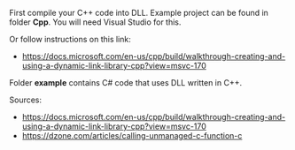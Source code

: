 First compile your C++ code into DLL. Example project can be found in folder **Cpp**. You will need Visual Studio for this.

Or follow instructions on this link:
- https://docs.microsoft.com/en-us/cpp/build/walkthrough-creating-and-using-a-dynamic-link-library-cpp?view=msvc-170

Folder **example** contains C# code that uses DLL written in C++.

Sources:
- https://docs.microsoft.com/en-us/cpp/build/walkthrough-creating-and-using-a-dynamic-link-library-cpp?view=msvc-170
- https://dzone.com/articles/calling-unmanaged-c-function-c
